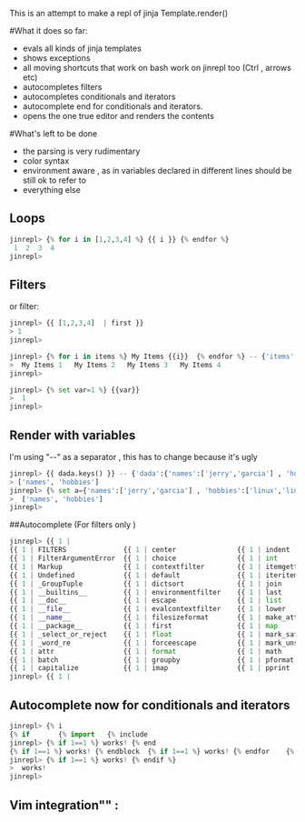 This is an attempt to make a repl of jinja Template.render()

#What it does so far:

* evals all kinds of jinja templates
* shows exceptions
* all moving shortcuts that work on bash work on jinrepl too (Ctrl , arrows etc)
* autocompletes filters
* autocompletes conditionals and iterators 
* autocomplete end for conditionals and iterators.
* opens the one true editor and renders the contents 

#What's left to be done

* the parsing is very rudimentary
* color syntax
* environment aware ,  as in variables declared in different lines should be still ok to refer to
* everything else

## Loops
```python
jinrepl> {% for i in [1,2,3,4] %} {{ i }} {% endfor %}
 1  2  3  4
jinrepl>
```

## Filters

or filter:
```python
jinrepl> {{ [1,2,3,4]  | first }}
> 1
jinrepl>
```

```python
jinrepl> {% for i in items %} My Items {{i}}  {% endfor %} -- {'items':[1,2,3,4]}
>  My Items 1   My Items 2   My Items 3   My Items 4
jinrepl>
```

```python
jinrepl> {% set var=1 %} {{var}}
>  1
jinrepl> 
```
## Render with variables
I'm using  "--" as a separator , this has to change because it's ugly

```python
jinrepl> {{ dada.keys() }} -- {'dada':{'names':['jerry','garcia'] , 'hobbies':['linux','linux']}}
> ['names', 'hobbies']
jinrepl> {% set a={'names':['jerry','garcia'] , 'hobbies':['linux','linux']} %} {{a.keys()}}
>  ['names', 'hobbies']
jinrepl>
```

##Autocomplete (For filters only )

```python
jinrepl> {{ 1 |
{{ 1 | FILTERS              {{ 1 | center               {{ 1 | indent               {{ 1 | random               {{ 1 | text_type
{{ 1 | FilterArgumentError  {{ 1 | choice               {{ 1 | int                  {{ 1 | re                   {{ 1 | title
{{ 1 | Markup               {{ 1 | contextfilter        {{ 1 | itemgetter           {{ 1 | reject               {{ 1 | trim
{{ 1 | Undefined            {{ 1 | default              {{ 1 | iteritems            {{ 1 | rejectattr           {{ 1 | truncate
{{ 1 | _GroupTuple          {{ 1 | dictsort             {{ 1 | join                 {{ 1 | replace              {{ 1 | unicode_urlencode
{{ 1 | __builtins__         {{ 1 | environmentfilter    {{ 1 | last                 {{ 1 | reverse              {{ 1 | upper
{{ 1 | __doc__              {{ 1 | escape               {{ 1 | list                 {{ 1 | round                {{ 1 | urlencode
{{ 1 | __file__             {{ 1 | evalcontextfilter    {{ 1 | lower                {{ 1 | select               {{ 1 | urlize
{{ 1 | __name__             {{ 1 | filesizeformat       {{ 1 | make_attrgetter      {{ 1 | selectattr           {{ 1 | wordcount
{{ 1 | __package__          {{ 1 | first                {{ 1 | map                  {{ 1 | slice                {{ 1 | wordwrap
{{ 1 | _select_or_reject    {{ 1 | float                {{ 1 | mark_safe            {{ 1 | soft_unicode         {{ 1 | xmlattr
{{ 1 | _word_re             {{ 1 | forceescape          {{ 1 | mark_unsafe          {{ 1 | sort
{{ 1 | attr                 {{ 1 | format               {{ 1 | math                 {{ 1 | string_types
{{ 1 | batch                {{ 1 | groupby              {{ 1 | pformat              {{ 1 | striptags
{{ 1 | capitalize           {{ 1 | imap                 {{ 1 | pprint               {{ 1 | sum
jinrepl> {{ 1 |
```

## Autocomplete now for conditionals and iterators

```python
jinrepl> {% i
{% if       {% import   {% include
jinrepl> {% if 1==1 %} works! {% end
{% if 1==1 %} works! {% endblock  {% if 1==1 %} works! {% endfor    {% if 1==1 %} works! {% endif
jinrepl> {% if 1==1 %} works! {% endif %}
>  works!
jinrepl>
```

## Vim integration"" :









